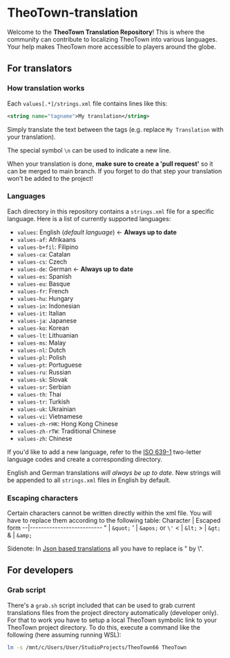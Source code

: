 # TheoTown-translation #
Welcome to the **TheoTown Translation Repository**!
This is where the community can contribute to localizing TheoTown into various languages.
Your help makes TheoTown more accessible to players around the globe.


## For translators ##

### How translation works ###
Each `values[.*]/strings.xml` file contains lines like this:
```xml
<string name="tagname">My translation</string>
```
Simply translate the text between the tags (e.g. replace `My Translation` with your translation).

The special symbol `\n` can be used to indicate a new line.

When your translation is done, **make sure to create a 'pull request'** so it can be merged to main branch.
If you forget to do that step your translation won't be added to the project!

### Languages ###
Each directory in this repository contains a `strings.xml` file for a specific language.
Here is a list of currently supported languages:
- `values`: English (*default language*) ← **Always up to date**<br/>
- `values-af`: Afrikaans
- `values-b+fil`: Filipino
- `values-ca`: Catalan
- `values-cs`: Czech
- `values-de`: German ← **Always up to date**
- `values-es`: Spanish
- `values-eu`: Basque
- `values-fr`: French
- `values-hu`: Hungary
- `values-in`: Indonesian
- `values-it`: Italian
- `values-ja`: Japanese
- `values-ko`: Korean
- `values-lt`: Lithuanian
- `values-ms`: Malay
- `values-nl`: Dutch
- `values-pl`: Polish
- `values-pt`: Portuguese
- `values-ru`: Russian
- `values-sk`: Slovak
- `values-sr`: Serbian
- `values-th`: Thai
- `values-tr`: Turkish
- `values-uk`: Ukrainian
- `values-vi`: Vietnamese
- `values-zh-rHK`: Hong Kong Chinese
- `values-zh-rTW`: Traditional Chinese
- `values-zh`: Chinese

If you'd like to add a new language, refer to the [ISO 639-1](http://www.loc.gov/standards/iso639-2/php/code_list.php) two-letter language codes and create a corresponding directory.

English and German translations *will always be up to date*.
New strings will be appended to all `strings.xml` files in English by default.

### Escaping characters ###
Certain characters cannot be written directly within the xml file.
You will have to replace them according to the following table:
Character | Escaped form
--|--------------------------
" | `&quot;`
' | `&apos;` or `\'`
< | `&lt;`
\> | `&gt;`
& | `&amp;`

Sidenote:
In [Json based translations](https://forum.theotown.com/viewtopic.php?t=9436) all you have to replace is " by \\".



## For developers ##
### Grab script ###
There's a `grab.sh` script included that can be used to grab current translations files from the project directory automatically (developer only). For that to work you have to setup a local TheoTown symbolic link to your TheoTown project directory. To do this, execute a command like the following (here assuming running WSL):
```sh
ln -s /mnt/c/Users/User/StudioProjects/TheoTown66 TheoTown
```
